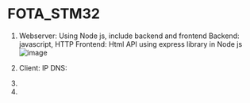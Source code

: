 # FOTA_STM32
1) Webserver: Using Node js, include backend and frontend
   Backend: javascript, HTTP
   Frontend: Html
   API using express library in Node js
   ![image](https://github.com/user-attachments/assets/18af0089-6afe-4bc9-bb1d-771c2f886583)

3) Client:
   IP DNS:
4) 
5) 
